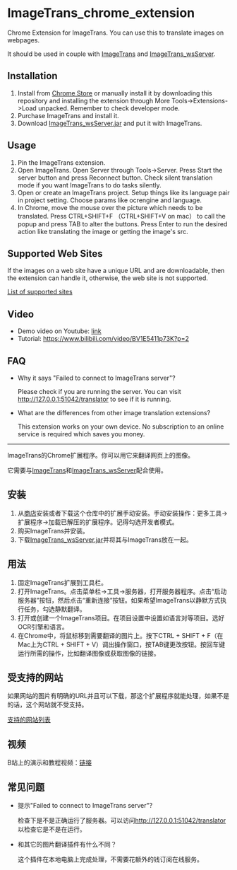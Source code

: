 # ImageTrans_chrome_extension

Chrome Extension for ImageTrans. You can use this to translate images on webpages.

It should be used in couple with [ImageTrans](https://www.basiccat.org/imagetrans) and [ImageTrans_wsServer](https://github.com/xulihang/ImageTrans_wsServer).

## Installation

1. Install from [Chrome Store](https://chrome.google.com/webstore/detail/imagetrans/lkijcgjookpddgfacoankphnpbinmhia?hl=en) or manually install it by downloading this repository and installing the extension through More Tools->Extensions->Load unpacked. Remember to check developer mode.
2. Purchase ImageTrans and install it.
3. Download [ImageTrans_wsServer.jar](https://github.com/xulihang/ImageTrans_wsServer/releases/download/builds/ImageTrans_wsServer.jar) and put it with ImageTrans.

## Usage

1. Pin the ImageTrans extension.
2. Open ImageTrans. Open Server through Tools->Server. Press Start the server button and press Reconnect button. Check silent translation mode if you want ImageTrans to do tasks silently.
3. Open or create an ImageTrans project. Setup things like its language pair in project setting. Choose params like ocrengine and language.
4. In Chrome, move the mouse over the picture which needs to be translated. Press CTRL+SHIFT+F （CTRL+SHIFT+V on mac） to call the popup and press TAB to alter the buttons. Press Enter to run the desired action like translating the image or getting the image's src.


## Supported Web Sites

If the images on a web site have a unique URL and are downloadable, then the extension can handle it, otherwise, the web site is not supported.

[List of supported sites](./supported-sites.md)

## Video

* Demo video on Youtube: [link](https://www.youtube.com/watch?v=R7pv02jwL_k)
* Tutorial: <https://www.bilibili.com/video/BV1E5411p73K?p=2>

## FAQ

* Why it says "Failed to connect to ImageTrans server"?

   Please check if you are running the server. You can visit <http://127.0.0.1:51042/translator> to see if it is running.
   
* What are the differences from other image translation extensions?

   This extension works on your own device. No subscription to an online service is required which saves you money.


<hr/>

ImageTrans的Chrome扩展程序。你可以用它来翻译网页上的图像。

它需要与[ImageTrans](https://www.basiccat.org/imagetrans)和[ImageTrans_wsServer](https://github.com/xulihang/ImageTrans_wsServer)配合使用。

## 安装

1. 从[商店](https://chrome.google.com/webstore/detail/imagetrans/lkijcgjookpddgfacoankphnpbinmhia?hl=en)安装或者下载这个仓库中的扩展手动安装。手动安装操作：更多工具->扩展程序->加载已解压的扩展程序。记得勾选开发者模式。
2. 购买ImageTrans并安装。
3. 下载[ImageTrans_wsServer.jar](https://github.com/xulihang/ImageTrans_wsServer/releases/download/builds/ImageTrans_wsServer.jar)并将其与ImageTrans放在一起。

## 用法

1. 固定ImageTrans扩展到工具栏。
2. 打开ImageTrans。点击菜单栏->工具->服务器，打开服务器程序。点击“启动服务器”按钮，然后点击“重新连接”按钮。如果希望ImageTrans以静默方式执行任务，勾选静默翻译。
3. 打开或创建一个ImageTrans项目。在项目设置中设置如语言对等项目。选好OCR引擎和语言。
4. 在Chrome中，将鼠标移到需要翻译的图片上。按下CTRL + SHIFT + F（在Mac上为CTRL + SHIFT + V）调出操作窗口，按TAB键更改按钮。按回车键运行所需的操作，比如翻译图像或获取图像的链接。

## 受支持的网站

如果网站的图片有明确的URL并且可以下载，那这个扩展程序就能处理，如果不是的话，这个网站就不受支持。

[支持的网站列表](./supported-sites.md)

## 视频

B站上的演示和教程视频：[链接](https://www.bilibili.com/video/BV1E5411p73K/)

## 常见问题

* 提示"Failed to connect to ImageTrans server"?

   检查下是不是正确运行了服务器。可以访问<http://127.0.0.1:51042/translator>以检查它是不是在运行。
   
* 和其它的图片翻译插件有什么不同？

   这个插件在本地电脑上完成处理，不需要花额外的钱订阅在线服务。

